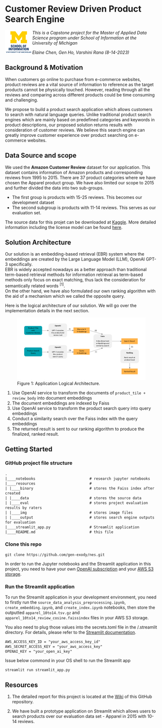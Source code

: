 # Customer Review Driven Product Search Engine

<img src="https://github.com/gen-exody/nes/blob/master/resources/img/umsi.png?raw=true" align="left"/>

*This is a Capstone project for the Master of Applied Data Science program under School of Information at the University of Michigan*  

*Elaine Chen, Gen Ho, Varshini Rana (8-14-2023)*


## Background & Motivation

When customers go online to purchase from e-commerce websites, product reviews are a vital source of information to reference as the target products cannot be physically touched. However, reading through all the reviews and comparing across different products could be time consuming and challenging. 

We propose to build a product search application which allows customers to search with natural language queries. Unlike traditional product search engines which are mainly based on predefined categories and keywords in product descriptions, our proposed solution returns results with consideration of customer reviews. We believe this search engine can greatly improve customer experience over product searching on e-commerce websites.


## Data Source and scope

We used the **Amazon Customer Review** dataset for our application. This dataset contains information of Amazon products and corresponding reviews from 1995 to 2015. There are 37 product categories where we have chosen the Apparel product group. We have also limited our scope to 2015 and further divided the data into two sub-groups. 
- The first group is products with 15-25 reviews. This becomes our development dataset
- The second subgroup is products with 11-14 reviews. This serves as our evaluation set. 

The source data for this projet can be downloaded at [Kaggle](https://www.kaggle.com/datasets/cynthiarempel/amazon-us-customer-reviews-dataset?select=amazon_reviews_us_Apparel_v1_00.tsv). More detailed information including the license model can be found [here](https://www.kaggle.com/datasets/cynthiarempel/amazon-us-customer-reviews-dataset). 

## Solution Architecture

Our solution is an embedding-based retrieval (EBR) system where the embeddings are created by the Large Language Model (LLM), OpenAI GPT-3 specifically.   
EBR is widely accepted nowadays as a better approach than traditional term-based retrieval methods for information retrieval as term-based methods only focus on exact matching, thus lack the consideration for semantically related words <sup>[1]</sup>.  
On the other hand, we have also formulated our own ranking algorithm with the aid of a mechanism which we called the opposite query.  

Here is the logical architecture of our solution. We will go over the implementation details in the next section.  

<figure>
  <img src="https://github.com/gen-exody/nes/blob/master/resources/img/architecture.png?raw=true" alt="Logical Architecture"/>
  <figcaption>Figure 1: Application Logical Architecture.</figcaption>
</figure>  
  
1. Use OpenAI service to transform the documents of `product_tile + review_body` into document embeddings
2. The document embeddings are indexed by Faiss 
3. Use OpenAI service to transform the product search query into query embeddings
4. Conduct a similarity search over  the Faiss index with the query embeddings
5. The returned result is sent to our ranking algorithm to produce the finalized, ranked result. 

## Getting Started

### GitHub project file structure

    .
    |____notebooks                         # research jupyter notebooks 
    |____resources                         # 
    | |____binary                          # stores the Faiss index after created
    | |____data                            # stores the source data
    | |____eval                            # stores project evaluation results by raters
    | |____img                             # stores image files
    | |____output                          # stores search engine outputs for evaluation
    |____streamlit_app.py                  # Streamlit application
    |____README.md                         # this file

### Clone this repo

```
git clone https://github.com/gen-exody/nes.git
```

In order to run the Jupyter notebooks and the Streamlit application in this project, you need to have your own [OpenAI subscription](https://openai.com/) and your [AWS S3 storage](https://aws.amazon.com/s3/?nc2=h_ql_prod_fs_s3). 

### Run the Streamlit application

To run the Streamlit application in your development environment, you need to firstly run the `source_data_analysis_preprocessing.ipynb`, `create_embedding.ipynb`, and `create_index.ipynb` notebooks, then store the outputted `apparel_10to14.tsv.gz` and `apparel_10to14_review_cosine.faissindex` files in your AWS S3 storage.

You also need to plug those values into the secrets.toml file in the /.streamlit directory. For details, please refer to the [Streamlit documentation]( 
https://docs.streamlit.io/streamlit-community-cloud/deploy-your-app/secrets-management). 



```
AWS_ACCESS_KEY_ID = "your_aws_access_key_id"
AWS_SECRET_ACCESS_KEY = "your_aws_access_key"
OPENAI_KEY = "your_open_ai_key"

```
Issue below commond in your OS shell to run the Streamlit app
```
streamlit run streamlit_app.py
```

## Resources

1. The detailed report for this project is located at the [Wiki](https://github.com/gen-exody/nes/wiki/Customer-Review-Driven-Product-Search-Engine) of this GitHub repository. 

2. We have built a prototype application on Streamlit which allows users to search products over our evaluation data set - Apparel in 2015 with 10-14 reviews. 

